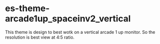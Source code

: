 # es-theme-arcade1up_spaceinv2_vertical
This theme is design to best wotk on a vertical arcade 1 up monitor. So the resolution is best view at 4:5 ratio.
